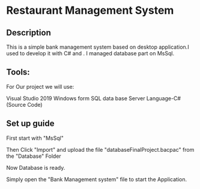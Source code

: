 
# Restaurant Management System



## Description
This is a simple bank management system based on desktop application.I used to develop it with C# and . I managed database part on MsSql.

## Tools:

For Our project we will use: 

Visual Studio 2019 
Windows form 
SQL data base Server 
Language-C#(Source Code)
 
 ## Set up guide

First start with "MsSql"


Then Click "Import" and upload the file "databaseFinalProject.bacpac" from the "Database" Folder

Now Database is ready.

Simply open the "Bank Management system" file to start the Application.

